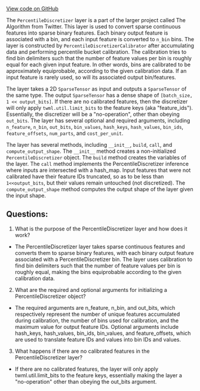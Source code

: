 [View code on GitHub](https://github.com/misbahsy/the-algorithm/twml/twml/layers/percentile_discretizer.py)

The `PercentileDiscretizer` layer is a part of the larger project called The Algorithm from Twitter. This layer is used to convert sparse continuous features into sparse binary features. Each binary output feature is associated with a bin, and each input feature is converted to `n_bin` bins. The layer is constructed by `PercentileDiscretizerCalibrator` after accumulating data and performing percentile bucket calibration. The calibration tries to find bin delimiters such that the number of feature values per bin is roughly equal for each given input feature. In other words, bins are calibrated to be approximately equiprobable, according to the given calibration data. If an input feature is rarely used, so will its associated output bin/features.

The layer takes a 2D `SparseTensor` as input and outputs a `SparseTensor` of the same type. The output `SparseTensor` has a dense shape of `[batch_size, 1 << output_bits]`. If there are no calibrated features, then the discretizer will only apply `twml.util.limit_bits` to the feature keys (aka "feature_ids"). Essentially, the discretizer will be a "no-operation", other than obeying `out_bits`. The layer has several optional and required arguments, including `n_feature`, `n_bin`, `out_bits`, `bin_values`, `hash_keys`, `hash_values`, `bin_ids`, `feature_offsets`, `num_parts`, and `cost_per_unit`.

The layer has several methods, including `__init__`, `build`, `call`, and `compute_output_shape`. The `__init__` method creates a non-initialized `PercentileDiscretizer` object. The `build` method creates the variables of the layer. The `call` method implements the PercentileDiscretizer inference where inputs are intersected with a hash_map. Input features that were not calibrated have their feature IDs truncated, so as to be less than `1<<output_bits`, but their values remain untouched (not discretized). The `compute_output_shape` method computes the output shape of the layer given the input shape.
## Questions: 
 1. What is the purpose of the PercentileDiscretizer layer and how does it work?
- The PercentileDiscretizer layer takes sparse continuous features and converts them to sparse binary features, with each binary output feature associated with a PercentileDiscretizer bin. The layer uses calibration to find bin delimiters such that the number of feature values per bin is roughly equal, making the bins equiprobable according to the given calibration data.

2. What are the required and optional arguments for initializing a PercentileDiscretizer object?
- The required arguments are n_feature, n_bin, and out_bits, which respectively represent the number of unique features accumulated during calibration, the number of bins used for calibration, and the maximum value for output feature IDs. Optional arguments include hash_keys, hash_values, bin_ids, bin_values, and feature_offsets, which are used to translate feature IDs and values into bin IDs and values.

3. What happens if there are no calibrated features in the PercentileDiscretizer layer?
- If there are no calibrated features, the layer will only apply twml.util.limit_bits to the feature keys, essentially making the layer a "no-operation" other than obeying the out_bits argument.